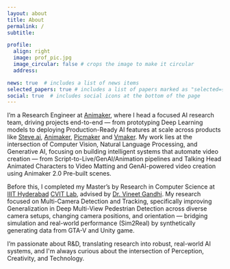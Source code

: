 ```yaml
---
layout: about
title: About
permalink: /
subtitle: 

profile:
  align: right
  image: prof_pic.jpg
  image_circular: false # crops the image to make it circular
  address:

news: true  # includes a list of news items
selected_papers: true # includes a list of papers marked as "selected={true}"
social: true  # includes social icons at the bottom of the page
---
```

I’m a Research Engineer at [Animaker](https://www.animaker.com/), where I head a focused AI research team, driving projects end-to-end — from prototyping Deep Learning models to deploying Production-Ready AI features at scale across products like [Steve.ai](https://www.steve.ai/), [Animaker](https://www.animaker.com/), [Picmaker](https://www.picmaker.com/) and [Vmaker](https://www.vmaker.com/). My work lies at the intersection of Computer Vision, Natural Language Processing, and Generative AI, focusing on building intelligent systems that automate video creation — from Script-to-Live/GenAI/Animation pipelines and Talking Head Animated Characters to Video Matting and GenAI-powered video creation using Animaker 2.0 Pre-built scenes.

Before this, I completed my Master’s by Research in Computer Science at [IIIT Hyderabad](https://www.iiit.ac.in/) [CVIT Lab](https://cvit.iiit.ac.in/), advised by [Dr. Vineet Gandhi](https://www.iiit.ac.in/faculty/vineet-gandhi/). My research focused on Multi-Camera Detection and Tracking, specifically improving Generalization in Deep Multi-View Pedestrian Detection across diverse camera setups, changing camera positions, and orientation — bridging simulation and real-world performance (Sim2Real) by synthetically generating data from GTA-V and Unity game.

I’m passionate about R&D, translating research into robust, real-world AI systems, and I'm always curious about the intersection of Perception, Creativity, and Technology.
